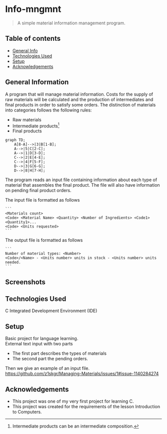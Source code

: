 # Info-mngmnt
> A simple material information management program.
## Table of contents
* [General Info](#general-information)
* [Technologies Used](#technologies-used)
* [Setup](#setup)
* [Acknowledgements](#acknowledgements)

## General Information
Α program that will manage material information. Costs for the supply of raw materials will be calculated and the production of intermediates and
final products in order to satisfy some orders. The distinction of materials into categories follows the following rules:

- Raw materials
- Intermediate products[^1]
- Final products

```mermaid
graph TD;
    A[8-A]-->|3|B[1-B];
    A-->|5|C[2-C];
    A-->|1|D[3-D];
    C-->|2|E[4-E];
    C-->|4|F[5-F];
    D-->|3|G[6-G];
    D-->|8|H[7-H];
```
The program reads an input file containing information about each type of material that assembles the final product. The file
will also have information on pending final product orders.


The input file is formatted as follows
````
```
<Materials count>
<Code> <Material Name> <Quantity> <Number of Ingredients> <Code1> <Quantity1>...
<Code> <Units requested>
```
````

The output file is formatted as follows

````
```
Number of material types: <Number>
<Code>/<Name> - <Units number> units in stock - <Units number> units needed.
```
````



## Screenshots


## Technologies Used
C Integrated Development Environment (IDE)

## Setup
Basic project for language learning. <br />
External text input with two parts
- The first part describes the types of materials 
- The second part the pending orders. 

Τhen we give an example of an input file. <br />
https://github.com/z1skgr/Managing-Materials/issues/1#issue-1140284274



## Acknowledgements
- This project was one of my very first project for learning C.
- This project was created for the requirements of the lesson Introduction to Computers.

[^1]: Intermediate products can be an intermediate composition.
